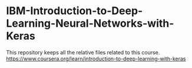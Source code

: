 # IBM-Introduction-to-Deep-Learning-Neural-Networks-with-Keras
This repository keeps all the relative files related to this course. https://www.coursera.org/learn/introduction-to-deep-learning-with-keras
